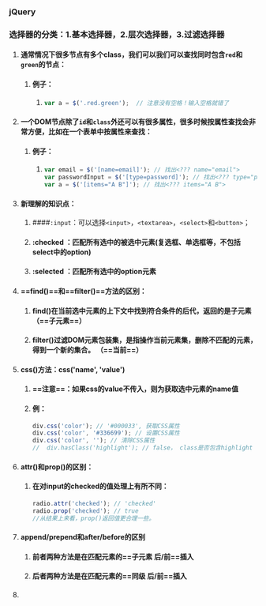 ### jQuery

### 选择器的分类：1.基本选择器，2.层次选择器，3.过滤选择器

1. #### 通常情况下很多节点有多个class，我们可以我们可以查找同时包含`red`和`green`的节点： 

   1. #### 例子：

      1. ```js
         var a = $('.red.green');  // 注意没有空格！输入空格就错了
         ```

2. #### 一个DOM节点除了`id`和`class`外还可以有很多属性，很多时候按属性查找会非常方便，比如在一个表单中按属性来查找：

   1. #### 例子：

      1. ```js
         var email = $('[name=email]'); // 找出<??? name="email">
         var passwordInput = $('[type=password]'); // 找出<??? type="password">
         var a = $('[items="A B"]'); // 找出<??? items="A B">
         ```

3. #### 新理解的知识点：

   1. ####`:input`：可以选择`<input>`，`<textarea>`，`<select>`和`<button>`； 

   2. ####  :checked ：匹配所有选中的被选中元素(复选框、单选框等，不包括select中的option)

   3. ####  :selected ：匹配所有选中的option元素

4. #### ==find()==和==filter()==方法的区别：

   1. #### find()在当前选中元素的上下文中找到符合条件的后代，返回的是子元素 （==子元素==）

   2. #### filter()过滤DOM元素包装集，是指操作**当前元素集**，删除不匹配的元素，得到一个新的集合。 （==当前==）

5. #### css()方法：css('name', 'value') 

   1. #### ==注意==：如果css的value不传入，则为获取选中元素的name值

   2. #### 例：

      ```js
      div.css('color'); // '#000033', 获取CSS属性
      div.css('color', '#336699'); // 设置CSS属性
      div.css('color', ''); // 清除CSS属性
      //  div.hasClass('highlight'); // false， class是否包含highlight
      ```

6. #### attr()和prop()的区别：

   1. #### 在对input的checked的值处理上有所不同：

      ```js
      radio.attr('checked'); // 'checked'
      radio.prop('checked'); // true
      //从结果上来看，prop()返回值更合理一些。
      ```

7. #### append/prepend和after/before的区别

   1. #### 前者两种方法是在匹配元素的==子元素 后/前==插入

   2. #### 后者两种方法是在匹配元素的==同级 后/前==插入

8. #### 

